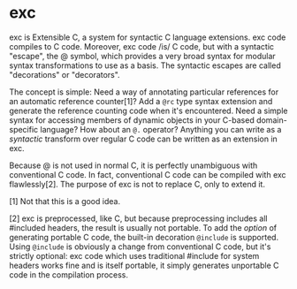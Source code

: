 exc
===

exc is Extensible C, a system for syntactic C language extensions. exc code
compiles to C code. Moreover, exc code /is/ C code, but with a syntactic
"escape", the @ symbol, which provides a very broad syntax for modular syntax
transformations to use as a basis. The syntactic escapes are called
"decorations" or "decorators".

The concept is simple: Need a way of annotating particular references for an
automatic reference counter[1]? Add a `@rc` type syntax extension and generate
the reference counting code when it's encountered. Need a simple syntax for
accessing members of dynamic objects in your C-based domain-specific language?
How about an `@.` operator? Anything you can write as a *syntactic* transform
over regular C code can be written as an extension in exc.

Because @ is not used in normal C, it is perfectly unambiguous with
conventional C code. In fact, conventional C code can be compiled with exc
flawlessly[2]. The purpose of exc is not to replace C, only to extend it.

[1] Not that this is a good idea.

[2] exc is preprocessed, like C, but because preprocessing includes all
    #included headers, the result is usually not portable. To add the *option*
    of generating portable C code, the built-in decoration `@include` is
    supported. Using `@include` is obviously a change from conventional C code,
    but it's strictly optional: exc code which uses traditional #include for
    system headers works fine and is itself portable, it simply generates
    unportable C code in the compilation process.
